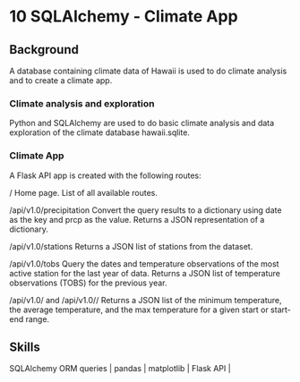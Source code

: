 # 10 SQLAlchemy - Climate App

## Background

A database containing climate data of Hawaii is used to do climate analysis and to create a climate app.

### Climate analysis and exploration

Python and SQLAlchemy are used to do basic climate analysis and data exploration of the climate database hawaii.sqlite.

### Climate App

A Flask API app is created with the following routes: 

/ Home page. List of all available routes.

/api/v1.0/precipitation Convert the query results to a dictionary using date as the key and prcp as the value. Returns a JSON representation of a dictionary.

/api/v1.0/stations Returns a JSON list of stations from the dataset.

/api/v1.0/tobs Query the dates and temperature observations of the most active station for the last year of data. Returns a JSON list of temperature observations (TOBS) for the previous year.

/api/v1.0/<start> and /api/v1.0/<start>/<end> Returns a JSON list of the minimum temperature, the average temperature, and the max temperature for a given start or start-end range.

## Skills

SQLAlchemy ORM queries | pandas | matplotlib | Flask API |
